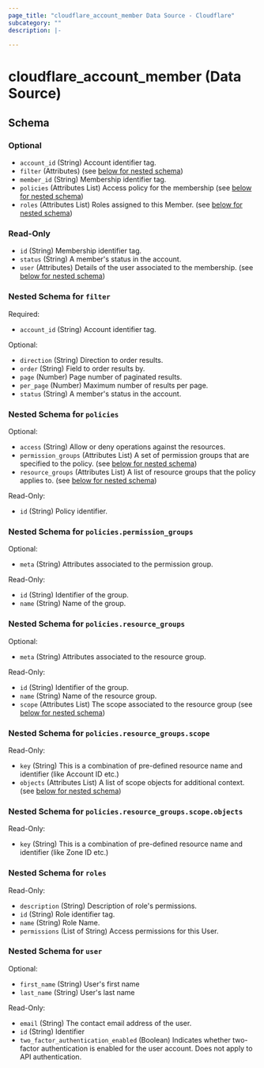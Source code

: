 ```yaml
---
page_title: "cloudflare_account_member Data Source - Cloudflare"
subcategory: ""
description: |-
  
---
```


# cloudflare_account_member (Data Source)




<!-- schema generated by tfplugindocs -->
## Schema

### Optional

- `account_id` (String) Account identifier tag.
- `filter` (Attributes) (see [below for nested schema](#nestedatt--filter))
- `member_id` (String) Membership identifier tag.
- `policies` (Attributes List) Access policy for the membership (see [below for nested schema](#nestedatt--policies))
- `roles` (Attributes List) Roles assigned to this Member. (see [below for nested schema](#nestedatt--roles))

### Read-Only

- `id` (String) Membership identifier tag.
- `status` (String) A member's status in the account.
- `user` (Attributes) Details of the user associated to the membership. (see [below for nested schema](#nestedatt--user))

<a id="nestedatt--filter"></a>
### Nested Schema for `filter`

Required:

- `account_id` (String) Account identifier tag.

Optional:

- `direction` (String) Direction to order results.
- `order` (String) Field to order results by.
- `page` (Number) Page number of paginated results.
- `per_page` (Number) Maximum number of results per page.
- `status` (String) A member's status in the account.


<a id="nestedatt--policies"></a>
### Nested Schema for `policies`

Optional:

- `access` (String) Allow or deny operations against the resources.
- `permission_groups` (Attributes List) A set of permission groups that are specified to the policy. (see [below for nested schema](#nestedatt--policies--permission_groups))
- `resource_groups` (Attributes List) A list of resource groups that the policy applies to. (see [below for nested schema](#nestedatt--policies--resource_groups))

Read-Only:

- `id` (String) Policy identifier.

<a id="nestedatt--policies--permission_groups"></a>
### Nested Schema for `policies.permission_groups`

Optional:

- `meta` (String) Attributes associated to the permission group.

Read-Only:

- `id` (String) Identifier of the group.
- `name` (String) Name of the group.


<a id="nestedatt--policies--resource_groups"></a>
### Nested Schema for `policies.resource_groups`

Optional:

- `meta` (String) Attributes associated to the resource group.

Read-Only:

- `id` (String) Identifier of the group.
- `name` (String) Name of the resource group.
- `scope` (Attributes List) The scope associated to the resource group (see [below for nested schema](#nestedatt--policies--resource_groups--scope))

<a id="nestedatt--policies--resource_groups--scope"></a>
### Nested Schema for `policies.resource_groups.scope`

Read-Only:

- `key` (String) This is a combination of pre-defined resource name and identifier (like Account ID etc.)
- `objects` (Attributes List) A list of scope objects for additional context. (see [below for nested schema](#nestedatt--policies--resource_groups--scope--objects))

<a id="nestedatt--policies--resource_groups--scope--objects"></a>
### Nested Schema for `policies.resource_groups.scope.objects`

Read-Only:

- `key` (String) This is a combination of pre-defined resource name and identifier (like Zone ID etc.)





<a id="nestedatt--roles"></a>
### Nested Schema for `roles`

Read-Only:

- `description` (String) Description of role's permissions.
- `id` (String) Role identifier tag.
- `name` (String) Role Name.
- `permissions` (List of String) Access permissions for this User.


<a id="nestedatt--user"></a>
### Nested Schema for `user`

Optional:

- `first_name` (String) User's first name
- `last_name` (String) User's last name

Read-Only:

- `email` (String) The contact email address of the user.
- `id` (String) Identifier
- `two_factor_authentication_enabled` (Boolean) Indicates whether two-factor authentication is enabled for the user account. Does not apply to API authentication.


